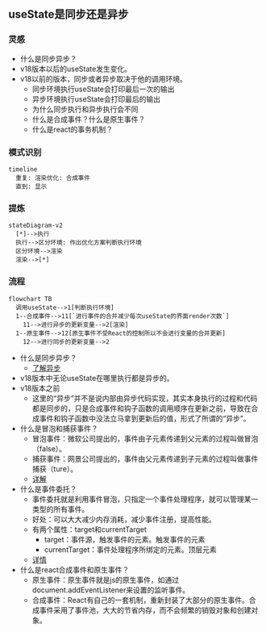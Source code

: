 ## useState是同步还是异步
### 灵感
- 什么是同步异步？
- v18版本以后的useState发生变化。
- v18以前的版本，同步或者异步取决于他的调用环境。
  - 同步环境执行useState会打印最后一次的输出
  - 异步环境执行useState会打印最后的输出
  - 为什么同步执行和异步执行会不同
  - 什么是合成事件？什么是原生事件？
  - 什么是react的事务机制？

### 模式识别
```mermaid
timeline
  重复: 渲染优化: 合成事件
  直到: 显示
```

### 提炼
```mermaid
stateDiagram-v2
  [*]-->执行
  执行-->区分环境: 作出优化方案判断执行环境
  区分环境-->渲染
  渲染-->[*]
```

### 流程
```mermaid
flowchart TB
  调用useState-->1[判断执行环境]
  1--合成事件-->11[`进行事件的合并减少每次useState的界面render次数`]
    11-->进行异步的更新变量-->2[渲染]
  1--原生事件-->12[原生事件不受React的控制所以不会进行变量的合并更新]
    12-->进行同步的更新变量-->2
```

- 什么是同步异步？
  - [了解异步](../03_JS/[⭐⭐⭐⭐⭐]-异步.md#了解异步)
- v18版本中无论useState在哪里执行都是异步的。
- v18版本之前
  - 这里的“异步”并不是说内部由异步代码实现，其实本身执行的过程和代码都是同步的，只是合成事件和钩子函数的调用顺序在更新之前，导致在合成事件和钩子函数中没法立马拿到更新后的值，形式了所谓的“异步”。
- 什么是冒泡和捕获事件？
  - 冒泡事件：微软公司提出的，事件由子元素传递到父元素的过程叫做冒泡（false）。
  - 捕获事件：网景公司提出的，事件由父元素传递到子元素的过程叫做事件捕获（ture）。
  - [详解](https://blog.csdn.net/u013194063/article/details/130284649)
- 什么是事件委托？
  - 事件委托就是利用事件冒泡，只指定一个事件处理程序，就可以管理某一类型的所有事件。
  - 好处：可以大大减少内存消耗，减少事件注册，提高性能。
  - 有两个属性：target和currentTarget
    - target：事件源，触发事件的元素。触发事件的元素
    - currentTarget：事件处理程序所绑定的元素。顶层元素
  - [详情](http://movies.itheima.com/news/20211029/133654.html)
- 什么是react合成事件和原生事件？
  - 原生事件：原生事件就是js的原生事件，如通过document.addEventListener来设置的监听事件。
  - 合成事件：React有自己的一套机制，重新封装了大部分的原生事件。合成事件采用了事件池，大大的节省内存，而不会频繁的销毁对象和创建对象。